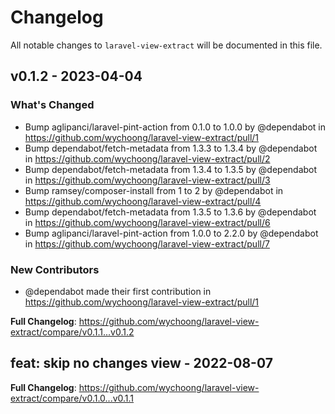 # Changelog

All notable changes to `laravel-view-extract` will be documented in this file.

## v0.1.2 - 2023-04-04

### What's Changed

- Bump aglipanci/laravel-pint-action from 0.1.0 to 1.0.0 by @dependabot in https://github.com/wychoong/laravel-view-extract/pull/1
- Bump dependabot/fetch-metadata from 1.3.3 to 1.3.4 by @dependabot in https://github.com/wychoong/laravel-view-extract/pull/2
- Bump dependabot/fetch-metadata from 1.3.4 to 1.3.5 by @dependabot in https://github.com/wychoong/laravel-view-extract/pull/3
- Bump ramsey/composer-install from 1 to 2 by @dependabot in https://github.com/wychoong/laravel-view-extract/pull/4
- Bump dependabot/fetch-metadata from 1.3.5 to 1.3.6 by @dependabot in https://github.com/wychoong/laravel-view-extract/pull/6
- Bump aglipanci/laravel-pint-action from 1.0.0 to 2.2.0 by @dependabot in https://github.com/wychoong/laravel-view-extract/pull/7

### New Contributors

- @dependabot made their first contribution in https://github.com/wychoong/laravel-view-extract/pull/1

**Full Changelog**: https://github.com/wychoong/laravel-view-extract/compare/v0.1.1...v0.1.2

## feat: skip no changes view  - 2022-08-07

**Full Changelog**: https://github.com/wychoong/laravel-view-extract/compare/v0.1.0...v0.1.1
